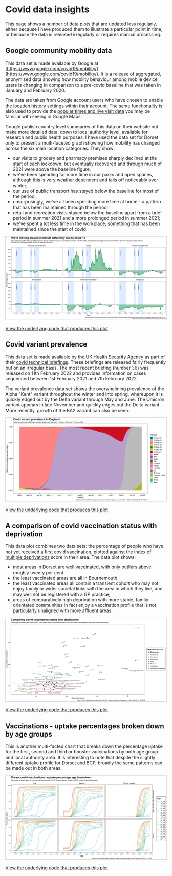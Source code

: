# Covid data insights

This page shows a number of data plots that are updated less regularly, either because I have produced them to illustrate a particular point in time, or because the data is released irregularly or requires manual processing.

## Google community mobility data
This data set is made available by Google at [https://www.google.com/covid19/mobility/](https://www.google.com/covid19/mobility/). It is a release of aggregated, anonymised data showing how mobility behaviour among mobile device users is changing in comparison to a pre-covid baseline that was taken in January and February 2020. 

The data are taken from Google account users who have chosen to enable the [location history](https://support.google.com/accounts/answer/3118687?hl=en) settings within their account. The same functionality is also used to provide the [popular times and live visit data](https://support.google.com/business/answer/6263531?hl=en-GB) you may be familiar with seeing in Google Maps. 

Google publish country level summaries of this data on their website but make more detailed data, down to local authority level, available for research and public health purposes. I have used the data set for Dorset only to present a multi-faceted graph showing how mobility has changed across the six main location categories. They show:

- our visits to grocery and pharmacy premises sharply declined at the start of each lockdown, but eventually recovered and through much of 2021 were above the baseline figure;
- we've been spending far more time in our parks and open spaces, although this is very weather dependent and tails off noticeably over winter;
- our use of public transport has stayed below the baseline for most of the period;
- unsurprisingly, we've all been spending more time at home - a pattern that has been maintained through the period;
- retail and recreation visits stayed below the baseline apart from a brief period in summer 2021 and a more prolonged period in summer 2021;
- we've spent a lot less time in the workplace, something that has been maintained since the start of covid.

[![Mobility data](./output/mobility.png)](./output/mobility.png?raw=true)

[View the underlying code that produces this plot](https://github.com/aharriso11/dorset_covid/blob/main/scripts/google%20mobility.R)

## Covid variant prevalence
This data set is made available by the [UK Health Security Agency](https://www.gov.uk/government/organisations/uk-health-security-agency) as part of their [covid technical briefings](https://www.gov.uk/government/publications/investigation-of-sars-cov-2-variants-technical-briefings). These briefings are released fairly frequently but on an irregular basis. The most recent briefing (number 36) was released on 11th February 2022 and provides information on cases sequenced between 1st February 2021 and 7th February 2022.

The variant prevalence data set shows the overwhelming prevalence of the Alpha "Kent" variant throughout the winter and into spring, whereupon it is quickly edged out by the Delta variant through May and June. The Omicron variant appears in late November and quickly edges out the Delta variant. More recently, growth of the BA2 variant can also be seen.

[![Variant data](./output/england_variants.png)](./output/england_variants.png?raw=true)

[View the underlying code that produces this plot](https://github.com/aharriso11/dorset_covid/blob/main/scripts/Variant%20prevalence/covid%20variants%2036.R)

## A comparison of covid vaccination status with deprivation
This data plot combines two data sets: the percentage of people who have not yet received  a first covid vaccination, plotted against the [index of multiple deprivations](https://www.gov.uk/government/statistics/english-indices-of-deprivation-2019) score in their area. The data plot shows:

- most areas in Dorset are well vaccinated, with only outliers above roughly twenty per cent
- the least vaccinated areas are all in Bournemouth
- the least vaccinated areas all contain a transient cohort who may not enjoy family or wider societal links with the area in which they live, and may well not be registered with a GP practice;
- areas of comparatively high deprivation with more stable, family orientated communities in fact enjoy a vaccination profile that is not particularly unaligned with more affluent areas.

[![Deprivation data](./output/deprivation_dorset.png)](./output/deprivation_dorset.png?raw=true)

[View the underlying code that produces this plot](https://github.com/aharriso11/dorset_covid/blob/main/scripts/vaccs%20deprivation.R)

## Vaccinations - uptake percentages broken down by age groups
This is another multi-facted chart that breaks down the percentage uptake for the first, second and third or booster vaccinations by both age group and local authority area. It is interesting to note that despite the slightly different uptake profile for Dorset and BCP, broadly the same patterns can be made out in both areas.

[![Vaccinations age data](./output/vaccinations_age.png)](./output/vaccinations_age.png?raw=true)

[View the underlying code that produces this plot](https://github.com/aharriso11/dorset_covid/blob/main/scripts/covid%20dorset%20vacc%20demogs.R)